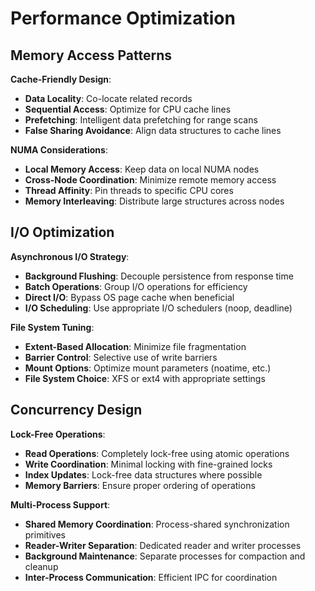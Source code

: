 # Performance Optimization

## Memory Access Patterns

**Cache-Friendly Design**:
- **Data Locality**: Co-locate related records
- **Sequential Access**: Optimize for CPU cache lines
- **Prefetching**: Intelligent data prefetching for range scans
- **False Sharing Avoidance**: Align data structures to cache lines

**NUMA Considerations**:
- **Local Memory Access**: Keep data on local NUMA nodes
- **Cross-Node Coordination**: Minimize remote memory access
- **Thread Affinity**: Pin threads to specific CPU cores
- **Memory Interleaving**: Distribute large structures across nodes

## I/O Optimization

**Asynchronous I/O Strategy**:
- **Background Flushing**: Decouple persistence from response time
- **Batch Operations**: Group I/O operations for efficiency
- **Direct I/O**: Bypass OS page cache when beneficial
- **I/O Scheduling**: Use appropriate I/O schedulers (noop, deadline)

**File System Tuning**:
- **Extent-Based Allocation**: Minimize file fragmentation
- **Barrier Control**: Selective use of write barriers
- **Mount Options**: Optimize mount parameters (noatime, etc.)
- **File System Choice**: XFS or ext4 with appropriate settings

## Concurrency Design

**Lock-Free Operations**:
- **Read Operations**: Completely lock-free using atomic operations
- **Write Coordination**: Minimal locking with fine-grained locks
- **Index Updates**: Lock-free data structures where possible
- **Memory Barriers**: Ensure proper ordering of operations

**Multi-Process Support**:
- **Shared Memory Coordination**: Process-shared synchronization primitives
- **Reader-Writer Separation**: Dedicated reader and writer processes
- **Background Maintenance**: Separate processes for compaction and cleanup
- **Inter-Process Communication**: Efficient IPC for coordination
